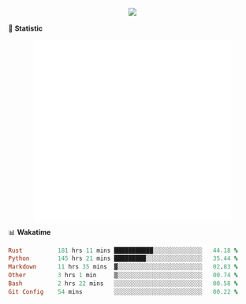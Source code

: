 <!-- https://github.com/DenverCoder1/readme-typing-svg -->
<p align="center">
<img src="https://readme-typing-svg.demolab.com?font=Orbitron&size=25&pause=1000&center=true&vCenter=true&random=false&width=600&lines=Welcome+to+my+GitHub+profile+page!" />



🌟 **Statistic**

<p align="center">
  <img width="400" align="top" src="https://github.com/fllesser/fllesser/blob/main/left.svg" />
  <img width="400" align="top" src="https://github.com/fllesser/fllesser/blob/main/right.svg" />
</p>


📊 **Wakatime**
<!--START_SECTION:waka-->

```ruby
Rust          181 hrs 11 mins ███████████░░░░░░░░░░░░░░   44.18 %
Python        145 hrs 21 mins █████████░░░░░░░░░░░░░░░░   35.44 %
Markdown      11 hrs 35 mins  ▓░░░░░░░░░░░░░░░░░░░░░░░░   02.83 %
Other         3 hrs 1 min     ▒░░░░░░░░░░░░░░░░░░░░░░░░   00.74 %
Bash          2 hrs 22 mins   ░░░░░░░░░░░░░░░░░░░░░░░░░   00.58 %
Git Config    54 mins         ░░░░░░░░░░░░░░░░░░░░░░░░░   00.22 %
```

<!--END_SECTION:waka-->

